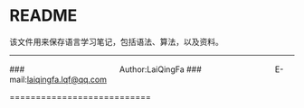 README
===========================
该文件用来保存语言学习笔记，包括语法、算法，以及资料。
****
###　　　　　　　　　　　　Author:LaiQingFa
###　　　　　　　　　 E-mail:laiqingfa.lqf@qq.com

===========================

